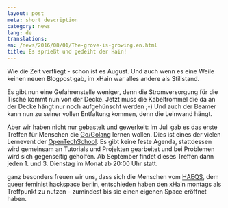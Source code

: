 ```yaml
---
layout: post
meta: short description
category: news
lang: de
translations:
en: /news/2016/08/01/The-grove-is-growing.en.html
title: Es sprießt und gedeiht der Hain!
---
```


Wie die Zeit verfliegt - schon ist es August. Und auch wenn es eine Weile keinen neuen Blogpost gab, im xHain war alles andere als Stillstand.

<!--more--> 
Es gibt nun eine Gefahrenstelle weniger, denn die Stromversorgung für die Tische kommt nun von der Decke. Jetzt muss die Kabeltrommel die da an der Decke hängt nur noch aufgehünscht werden ;-)
Und auch der Beamer kann nun zu seiner vollen Entfaltung kommen, denn die Leinwand hängt.

Aber wir haben nicht nur gebastelt und gewerkelt: Im Juli gab es das erste Treffen für Menschen die <a href="https://de.wikipedia.org/wiki/Go_(Programmiersprache)">Go/Golang</a> lernen wollen. Dies ist eines der vielen Lernevent der <a href="http://www.opentechschool.org/">OpenTechSchool</a>. Es gibt keine feste Agenda, stattdessen wird gemeinsam an Tutorials und Projekten gearbeitet und bei Problemen wird sich gegenseitig geholfen.
Ab September findet dieses Treffen dann jeden 1. und 3. Dienstag im Monat ab 20:00 Uhr statt.

ganz besonders freuen wir uns, dass sich die Menschen vom <a href="https://haeqs.xyz/">HAEQS</a>, dem queer feminist hackspace berlin, entschieden haben den xHain montags als Treffpunkt zu nutzen - zumindest bis sie einen eigenen Space eröffnet haben.